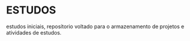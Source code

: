 # ESTUDOS
estudos iniciais, reposítorio voltado para o armazenamento de projetos e atividades de estudos.
